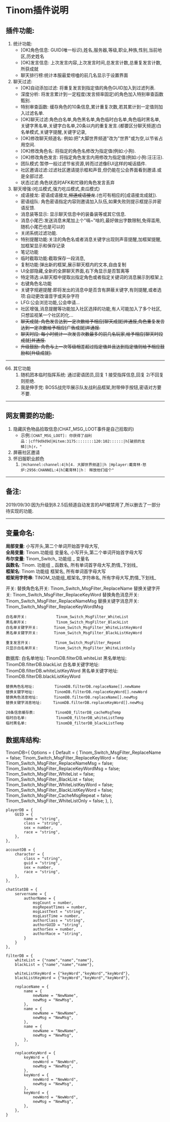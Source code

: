 # Tinom插件说明

## 插件功能:

1. 统计功能:
    - [OK]角色信息: GUID(唯一标识),姓名,服务器,等级,职业,种族,性别,当前地区,历史姓名
    - [OK]发言信息: 上次发言内容,上次发言时间,总发言计数,总重复发言计数,所获成就
    - 聊天排行榜:统计本服最爱唠嗑的前几名显示于设置界面
2. 聊天过滤:
    - [OK]自动添加过滤: 将重复发言到指定值的角色GUID加入到过滤列表.
    - 深度分析: 将发言累计到一定程度(发言频率固定)的角色加入特别审查函数甄别.
    - 特别审查函数: 缓存角色的10条信息,累计重复次数,若其累计到一定值则加入过滤名单.
    - [OK]聊天过滤:角色白名单,角色黑名单,角色临时白名单,角色临时黑名单,关键字黑名单,关键字白名单,20条以内的重复发言.(都要区分聊天频道)白名单模式,关键字提醒,关键字记录,
    - [OK]修改聊天频道名: 例如:把"大脚世界频道"改为"世界"或为空,以节省占用空间.
    - [OK]修改角色名: 将指定的角色名修改为指定值(例如:小狗).
    - [OK]修改角色发言: 将指定角色发言内用修改为指定值(例如:小狗:汪汪汪).
    - 团队模式:暂停一般过滤节省资源,转而过滤像EUI这样的喊话插件.
    - 社区邀请过滤:过滤社区邀请提示框和声音,但仍能在公会界面看到邀请.或是全部过滤.
    - 状态过滤:角色状态时AFK和忙碌的角色发言丢弃
3. 聊天增强:(吃瓜模式,强力吃瓜模式,卖瓜模式)
    - 成语接龙: 密语成语接龙,~~频道成语接龙~~.(也可有相应的[成语接龙成就]).
    - 密语组队: 角色密语指定内容则邀请加入队伍,如果失败则提示框提示并密语反馈.
    - 消息装等显示: 显示聊天信息中的装备装等或其它信息.
    - 消息小尾巴:发送消息末尾加上个"嗝~"啥的,最好做出字数限制,免得滥用,随机小尾巴也是可以的
    - 关闭系统过滤功能.
    - 特别提醒功能:关注的角色名或者消息关键字出现则声音提醒,加框架提醒,加框架显示和保存记录
    - 笔记功能
    - 临时截取功能:截取保存一段消息,
    - 复制功能:弹出新的框架,展示聊天框内的文本,自由复制
    - UI全部隐藏,全新的全屏聊天界面,右下角显示是否暂离等
    - 特定筛选:从聊天框中提取出指定角色或者指定关键词的消息展示到框架上
    - 右键角色名功能
    - 关键字规避提醒:即将发出的消息中是否含有屏蔽关键字,有则提醒,或者选项:自动更改谐音字或夹杂字符
    - LFG:公会浏览功能,公会申请...
    - 社区增强,消息提醒等功能加入社区选择的功能,有人可能加入了多个社区,只想监视某一个社区的化...
    - ~~聊天成就: 角色发言达到一定次数给予相应[聊天成就]并通报,角色重复发言达到一定次数给予相应[广告成就]并通报.~~
    - ~~聊天时段: 每小时统计一次发言次数最多的前几名玩家,给予相应[聊天时段成就]并通报.~~
    - ~~升级鼓励: 角色与上一次等级相差超过指定值并且达到指定值则给予相应鼓励和[升级成就].~~

***

66. 其它功能
    1.  随机团本临时指挥系统: 通过密语团员,回复 1 接受指挥信息,回复 2/不回复 则拒绝.
    2.  我是伸手党: BOSS战完毕展示队友战利品框架,附带伸手按钮,密语对方要不要.

***
## 网友需要的功能:
1. 隐藏灰色物品拾取信息(CHAT_MSG_LOOT事件是自己拾取的)
   - 示例:`[CHAT_MSG_LOOT]: 你获得了战利品：|cff9d9d9d|Hitem:3175::::::::120:102::::::|h[破损的龙鳞]|h|r。"`
2. 屏蔽社区邀请
3. 怀旧服职业颜色
   1. `|Hchannel:channel:4|h[4. 大脚世界频道]|h |Hplayer:戴育林-怒炉:2956:CHANNEL:4|h[戴育林]|h： 释放他们组个"`

***
## 备注:
2019/09/30:因为升级到8.2.5后频道自动发言的API被禁用了,所以删去了一部分待实现的功能.

***

## 变量命名:
**局部变量**: 小写开头,第二个单词开始首字母大写,  
**全局变量**: Tinom.功能组 变量名, 小写开头,第二个单词开始首字母大写  
**布尔变量**: Tinom_Switch_   功能组   _   变量名  
**函数名**: Tinom.   功能组   _   函数名, 所有单词首字母大写,酌情_下划线_  
**框架名**: Tinom  功能组  框架名, 所有单词首字母大写  
**框架用字符串**: TINOM_功能组_框架名_字符串名, 所有字母大写,酌情_下划线_

开关:
    替换角色名开关:         Tinom_Switch_MsgFilter_ReplaceName
    替换关键字开关:         Tinom_Switch_MsgFilter_ReplaceKeyWord
    替换角色消息开关:       Tinom_Switch_MsgFilter_ReplaceNameMsg
    替换关键字消息开关:     Tinom_Switch_MsgFilter_ReplaceKeyWordMsg

    白名单开关:             Tinom_Switch_MsgFilter_WhiteList
    黑名单开关:             Tinom_Switch_MsgFilter_BlackList
    白名单关键字开关:       Tinom_Switch_MsgFilter_WhiteListKeyWord
    黑名单关键字开关:       Tinom_Switch_MsgFilter_BlackListKeyWord

    重复发言开关:           Tinom_Switch_MsgFilter_Repeat
    只显示白名单开关:       Tinom_Switch_MsgFilter_WhiteListOnly

数据库:
    白名单地址:             TinomDB.filterDB.whiteList
    黑名单地址:             TinomDB.filterDB.blackList
    白名单关键字地址:       TinomDB.filterDB.whiteListKeyWord
    黑名单关键字地址:       TinomDB.filterDB.blackListKeyWord

    替换角色名地址:         TinomDB.filterDB.replaceName[].newName
    替换关键字地址:         TinomDB.filterDB.replaceKeyWord[].newWord
    替换角色消息地址:       TinomDB.filterDB.replaceName[].newMsg
    替换关键字消息地址:     TinomDB.filterDB.replaceKeyWord[].newMsg

    20条信息缓存表:         TinomDB_filterDB_cacheMsgTemp
    临时白名单:             TinomDB_filterDB_whiteListTemp
    临时黑名单:             TinomDB_filterDB_blackListTemp

## 数据库结构:

TinomDB={
    Options = {
        Default = {
            Tinom_Switch_MsgFilter_ReplaceName = false;
            Tinom_Switch_MsgFilter_ReplaceKeyWord = false;
            Tinom_Switch_MsgFilter_ReplaceNameMsg = false;
            Tinom_Switch_MsgFilter_ReplaceKeyWordMsg = false;
            Tinom_Switch_MsgFilter_WhiteList = false;
            Tinom_Switch_MsgFilter_BlackList = false;
            Tinom_Switch_MsgFilter_WhiteListKeyWord = false;
            Tinom_Switch_MsgFilter_BlackListKeyWord = false;
            Tinom_Switch_MsgFilter_CacheMsgRepeat = false;
            Tinom_Switch_MsgFilter_WhiteListOnly = false;
        },
    },

    playerDB = {
        GUID = {
            name = "string",
            class = "string",
            sex = number,
            race = "string",
        },
    },

    accountDB = {
        character = {
            class = "string",
            guid = "string",
            sex = number,
            race = "string",
        },
    },

    chatStatDB = {
        servername = {
            authorName = {
                msgCount = number,
                msgRepeatTimes = number,
                msgLastText = "string",
                msgLastTime = number,
                authorClass = "string",
                authorGUID = "string",
                authorSex = number,
                authorRace = "string",
            }
        }
    },

    filterDB = {
        whiteList = {"name","name","name"},
        blackList = {"name","name","name"},

        whiteListKeyWord = {"keyWord","keyWord","keyWord"},
        blackListKeyWord = {"keyWord","keyWord","keyWord"},

        replaceName = {
            name = {
                newName = "NewName",
                newMsg = "NewMsg",
            },
            name = {
                newName = "NewName",
                newMsg = "NewMsg",
            },
            name = {
                newName = "NewName",
                newMsg = "NewMsg",
            },
        },
        
        replaceKeyWord = {
            keyWord = {
                newWord = "NewWord",
                newMsg = "NewMsg",   
            },
            keyWord = {
                newWord = "NewWord",
                newMsg = "NewMsg",   
            },
            keyWord = {
                newWord = "NewWord",
                newMsg = "NewMsg",   
            },
        },
    }

